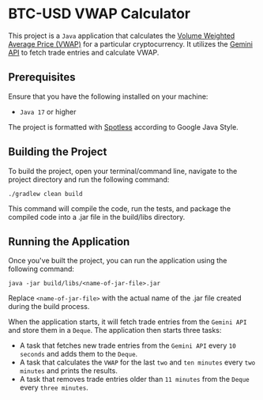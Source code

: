 # BTC-USD VWAP Calculator

This project is a `Java` application that calculates the [Volume Weighted Average Price (VWAP)](https://en.wikipedia.org/wiki/Volume-weighted_average_price) for a particular cryptocurrency.
It utilizes the [Gemini API](https://docs.gemini.com/rest-api/) to fetch trade entries and calculate VWAP.

## Prerequisites

Ensure that you have the following installed on your machine:

* `Java 17` or higher

The project is formatted with [Spotless](https://github.com/diffplug/spotless) according to Google Java Style.


## Building the Project

To build the project, open your terminal/command line, navigate to the project directory and run the following command:

`./gradlew clean build`

This command will compile the code, run the tests, and package the compiled code into a .jar file in the build/libs directory.

## Running the Application

Once you've built the project, you can run the application using the following command:

`java -jar build/libs/<name-of-jar-file>.jar`

Replace `<name-of-jar-file>` with the actual name of the .jar file created during the build process.

When the application starts, it will fetch trade entries from the `Gemini API` and store them in a `Deque`.
The application then starts three tasks:

* A task that fetches new trade entries from the `Gemini API` every `10 seconds` and adds them to the `Deque`.
* A task that calculates the `VWAP` for the last `two` and `ten minutes` every `two minutes` and prints the results.
* A task that removes trade entries older than `11 minutes` from the `Deque` every `three minutes`.
